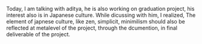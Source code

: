 Today, I am talking with aditya, he is also working on graduation project, his interest also is in Japanese culture. While dicussing with him, I realized, The element of japnese culture, like zen, simplicit, minimilism should also be reflected at metalevel of the project, through the dcumention, in final deliverable of the project.



